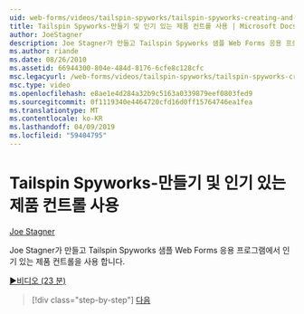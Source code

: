 ```yaml
---
uid: web-forms/videos/tailspin-spyworks/tailspin-spyworks-creating-and-using-the-popular-products-control
title: Tailspin Spyworks-만들기 및 인기 있는 제품 컨트롤 사용 | Microsoft Docs
author: JoeStagner
description: Joe Stagner가 만들고 Tailspin Spyworks 샘플 Web Forms 응용 프로그램에서 인기 있는 제품 컨트롤을 사용 합니다.
ms.author: riande
ms.date: 08/26/2010
ms.assetid: 66944300-804e-484d-8176-6cfe8c128cfc
msc.legacyurl: /web-forms/videos/tailspin-spyworks/tailspin-spyworks-creating-and-using-the-popular-products-control
msc.type: video
ms.openlocfilehash: e8ae1e4d284a32b9c5163a0339879eef0803fed9
ms.sourcegitcommit: 0f1119340e4464720cfd16d0ff15764746ea1fea
ms.translationtype: MT
ms.contentlocale: ko-KR
ms.lasthandoff: 04/09/2019
ms.locfileid: "59404795"
---
```

# <a name="tailspin-spyworks---creating-and-using-the-popular-products-control"></a>Tailspin Spyworks-만들기 및 인기 있는 제품 컨트롤 사용

[Joe Stagner](https://github.com/JoeStagner)

Joe Stagner가 만들고 Tailspin Spyworks 샘플 Web Forms 응용 프로그램에서 인기 있는 제품 컨트롤을 사용 합니다.

[&#9654;비디오 (23 분)](https://channel9.msdn.com/Blogs/ASP-NET-Site-Videos/tailspin-spyworks-creating-and-using-the-popular-products-control)

> [!div class="step-by-step"]
> [다음](tailspin-spyworks-implementing-and-using-the-also-purchased-control.md)
